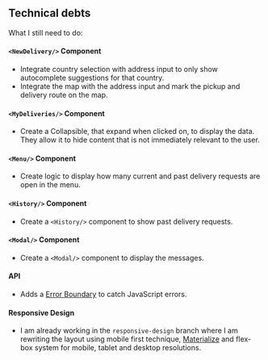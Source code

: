 ## Technical debts

What I still need to do:

#### **`<NewDelivery/>` Component**

- Integrate country selection with address input to only show autocomplete suggestions for that country.
- Integrate the map with the address input and mark the pickup and delivery route on the map.

#### **`<MyDeliveries/>` Component**

- Create a Collapsible, that expand when clicked on, to display the data. They allow it to hide content that is not immediately relevant to the user.

#### **`<Menu/>` Component**

- Create logic to display how many current and past delivery requests are open in the menu.

#### **`<History/>` Component**

- Create a `<History/>` component to show past delivery requests.

#### **`<Modal/>` Component**

- Create a `<Modal/>` component to display the messages.

#### **API**

- Adds a [Error Boundary](https://reactjs.org/docs/error-boundaries.html) to catch JavaScript errors.

#### **Responsive Design**

- I am already working in the `responsive-design` branch where I am rewriting the layout using mobile first technique, [Materialize](https://materializecss.com/) and flex-box system for mobile, tablet and desktop resolutions.
